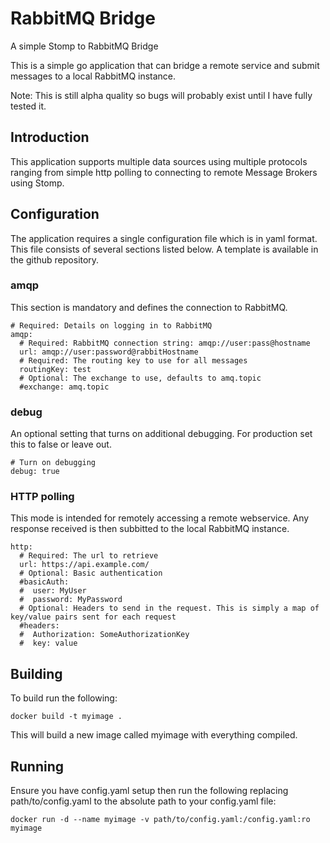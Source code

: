 # RabbitMQ Bridge

A simple Stomp to RabbitMQ Bridge

This is a simple go application that can bridge a remote service and submit messages to a local RabbitMQ instance.

Note: This is still alpha quality so bugs will probably exist until I have fully tested it.

## Introduction

This application supports multiple data sources using multiple protocols ranging from simple http polling to connecting to remote Message Brokers using Stomp.

## Configuration

The application requires a single configuration file which is in yaml format. This file consists of several sections listed below. A template is available in the github repository.

### amqp

This section is mandatory and defines the connection to RabbitMQ.

    # Required: Details on logging in to RabbitMQ
    amqp:
      # Required: RabbitMQ connection string: amqp://user:pass@hostname
      url: amqp://user:password@rabbitHostname
      # Required: The routing key to use for all messages
      routingKey: test
      # Optional: The exchange to use, defaults to amq.topic
      #exchange: amq.topic

### debug

An optional setting that turns on additional debugging. For production set this to false or leave out.

    # Turn on debugging
    debug: true


### HTTP polling

This mode is intended for remotely accessing a remote webservice. Any response received is then subbitted to the local RabbitMQ instance.

    http:
      # Required: The url to retrieve
      url: https://api.example.com/
      # Optional: Basic authentication
      #basicAuth:
      #  user: MyUser
      #  password: MyPassword
      # Optional: Headers to send in the request. This is simply a map of key/value pairs sent for each request
      #headers:
      #  Authorization: SomeAuthorizationKey
      #  key: value

## Building

To build run the following:

    docker build -t myimage .

This will build a new image called myimage with everything compiled.

## Running

Ensure you have config.yaml setup then run the following replacing path/to/config.yaml to the absolute path to your config.yaml file:

    docker run -d --name myimage -v path/to/config.yaml:/config.yaml:ro myimage

